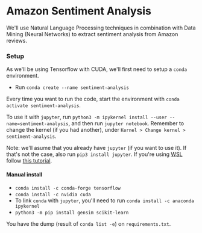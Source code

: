 # Amazon Sentiment Analysis
We'll use Natural Language Processing techniques in combination with Data Mining (Neural Networks) to extract sentiment analysis from Amazon reviews.

### Setup
As we'll be using Tensorflow with CUDA, we'll first need to setup a `conda` environment.
- Run `conda create --name sentiment-analysis`

Every time you want to run the code, start the environment with `conda activate sentiment-analysis`.

To use it with `jupyter`, run `python3 -m ipykernel install --user --name=sentiment-analysis`, and then run `jupyter notebook`. Remember to change the kernel (if you had another), under `Kernel > Change kernel > sentiment-analysis`.

Note: we'll asume that you already have `jupyter` (if you want to use it). If that's not the case, also run `pip3 install jupyter`. If you're using [WSL](https://es.wikipedia.org/wiki/Subsistema_de_Windows_para_Linux) follow [this tutorial](https://harshityadav95.medium.com/jupyter-notebook-in-windows-subsystem-for-linux-wsl-8b46fdf0a536).

#### Manual install
- `conda install -c conda-forge tensorflow`
- `conda install -c nvidia cuda`
- To link `conda` with `jupyter`, you'll need to run `conda install -c anaconda ipykernel`
- `python3 -m pip install gensim scikit-learn`

You have the dump (result of `conda list -e`) on `requirements.txt`.